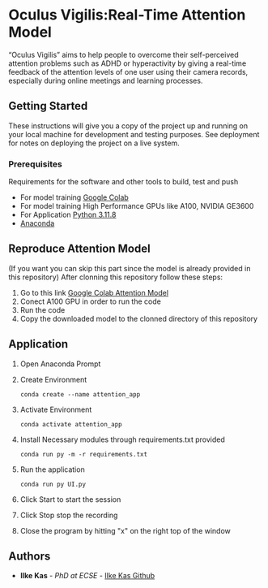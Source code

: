 # Oculus Vigilis:Real-Time Attention Model

“Oculus Vigilis” aims  to help people to overcome their self-perceived attention problems such as ADHD or hyperactivity by giving a real-time feedback of the attention levels of one user using their camera records, especially during online meetings and learning processes.

## Getting Started

These instructions will give you a copy of the project up and running on
your local machine for development and testing purposes. See deployment
for notes on deploying the project on a live system.

### Prerequisites

Requirements for the software and other tools to build, test and push 
- For model training [Google Colab](https://colab.research.google.com/)
- For model training High Performance GPUs like A100, NVIDIA GE3600
- For Application [Python 3.11.8](https://www.python.org/downloads/release/python-3118/)
- [Anaconda](https://www.anaconda.com/)

## Reproduce Attention Model 
(If you want you can skip this part since the model is already provided in this repository)
After clonning this repository follow these steps:
1. Go to this link [Google Colab Attention Model](https://colab.research.google.com/drive/1CC1o9xPHbpJg8zmE7Jf_lSAsPUoacrJj?usp=sharing)
2. Conect A100 GPU in order to run the code
3. Run the code
4. Copy the downloaded model to the clonned directory of this repository

## Application
1. Open Anaconda Prompt
2. Create Environment

       conda create --name attention_app
3. Activate Environment

       conda activate attention_app
4. Install Necessary modules through requirements.txt provided

       conda run py -m -r requirements.txt
5. Run the application

       conda run py UI.py

6. Click Start to start the session
7. Click Stop stop the recording
8. Close the program by hitting "x" on the right top of the window

## Authors

  - **Ilke Kas** - *PhD at ECSE* -
    [Ilke Kas Github](https://github.com/ilke-kas)

